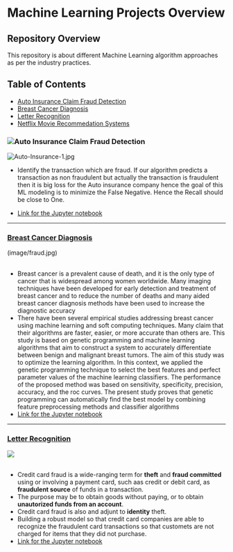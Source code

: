 # Machine Learning Projects Overview
## Repository Overview
This repository is about different Machine Learning algorithm approaches as per the industry practices.

## Table of Contents
- [Auto Insurance Claim Fraud Detection](#section1)<br>
- [Breast Cancer Diagnosis](#section2)<br>
- [Letter Recognition](#section3)<br>
- [Netflix Movie Recommedation Systems](#section4)<br>

<a id=section1></a>
### ![Auto Insurance Claim Fraud Detection](./AutoInsuranceClaimDetection)
![Auto-Insurance-1.jpg](https://github.com/urvipasad/Machine-Learning-and-Recommedation-System-Projects/blob/master/Auto%20Insurance%20Claim%20Detection/Auto%20Insurance%20Fraud.jpg)
- Identify the transaction which are fraud. If our algorithm predicts a transaction as non fraudulent but actually the transaction is fraudulent then it is big loss for the Auto insurance company hence the goal of this ML modeling is to minimize the False Negative. Hence the Recall should be close to One.

- [Link for the Jupyter notebook](https://github.com/urvipasad/Machine-Learning-and-Recommedation-System-Projects/blob/master/Auto%20Insurance%20Claim%20Detection/ML%20Auto%20Insurance%20Claim%20Detection.ipynb)

___
<a id=section2></a>
### [Breast Cancer Diagnosis](./BreastCancerDiagnosis)
(image/fraud.jpg)<br><br>
- Breast cancer is a prevalent cause of death, and it is the only type of cancer that is widespread among women worldwide. Many imaging techniques have been developed for early detection and treatment of breast cancer and to reduce the number of deaths and many aided breast cancer diagnosis methods have been used to increase the diagnostic accuracy 
- There have been several empirical studies addressing breast cancer using machine learning and soft computing techniques. Many claim that their algorithms are faster, easier, or more accurate than others are. This study is based on genetic programming and machine learning algorithms that aim to construct a system to accurately differentiate between benign and malignant breast tumors. The aim of this study was to optimize the learning algorithm. In this context, we applied the genetic programming technique to select the best features and perfect parameter values of the machine learning classifiers. The performance of the proposed method was based on sensitivity, specificity, precision, accuracy, and the roc curves. The present study proves that genetic programming can automatically find the best model by combining feature preprocessing methods and classifier algorithms
- [Link for the Jupyter notebook](https://github.com/urvipasad/Machine-Learning-and-Recommedation-System-Projects/blob/master/Breast%20Cancer%20Diagnosis/Breast%20Cancer%20Diagnosis.ipynb)

___
<a id=section2></a>
### [Letter Recognition](./LetterRecognition)
![](https://github.com/urvipasad/Machine-Learning-and-Recommedation-System-Projects/blob/master/Letter%20Recognition/Letter%20Recognition.png)<br><br>
- Credit card fraud is a wide-ranging term for __theft__ and __fraud committed__ using or involving a payment card, such aas credit or debit card, as  __fraudulent source__ of funds in a transaction. 
- The purpose may be to obtain goods without paying, or to obtain __unautorized funds from an account__.
- Credit card fraud is also and adjunt to __identity__ theft.
- Building a robust model so that credit card companies are able to recognize the fraudulent card transactions so that customets are not charged for items that they did not purchase.
- [Link for the Jupyter notebook](https://github.com/urvipasad/Machine-Learning-and-Recommedation-System-Projects/blob/master/Letter%20Recognition/Letter%20Recognization%20Term%204%20Project.ipynb)

